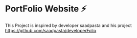 #  PortFolio Website ⚡️ 

This Project  is inspired by developer saadpasta and his project https://github.com/saadpasta/developerFolio

